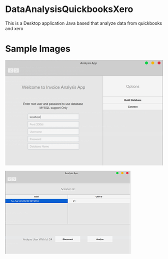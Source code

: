 # DataAnalysisQuickbooksXero
This is a Desktop application Java based that analyze data from quickbooks and xero
# Sample Images
![Analysis Desktop App](img/App.png)

![Analysis Desktop App](img/session_list.png)

